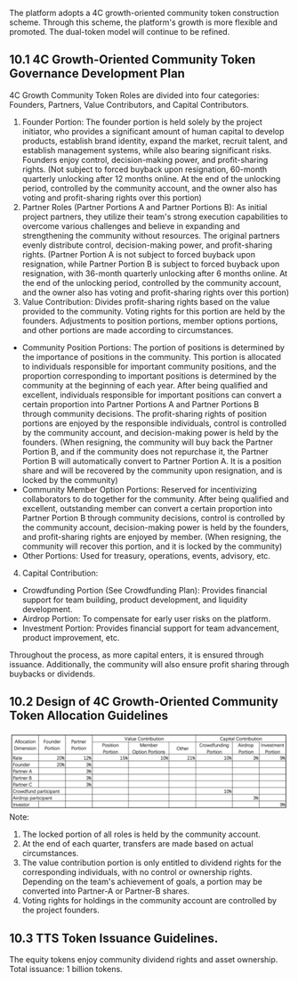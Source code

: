   The platform adopts a 4C growth-oriented community token construction scheme. Through this scheme, the platform's growth is more flexible and promoted. The dual-token model will continue to be refined.

## 10.1 4C Growth-Oriented Community Token Governance Development Plan
4C Growth Community Token Roles are divided into four categories: Founders, Partners, Value Contributors, and Capital Contributors.
1. Founder Portion:
The founder portion is held solely by the project initiator, who provides a significant amount of human capital to develop products, establish brand identity, expand the market, recruit talent, and establish management systems, while also bearing significant risks. Founders enjoy control, decision-making power, and profit-sharing rights. (Not subject to forced buyback upon resignation, 60-month quarterly unlocking after 12 months online. At the end of the unlocking period, controlled by the community account, and the owner also has voting and profit-sharing rights over this portion)
2. Partner Roles (Partner Portions A and Partner Portions B):
As initial project partners, they utilize their team's strong execution capabilities to overcome various challenges and believe in expanding and strengthening the community without resources. The original partners evenly distribute control, decision-making power, and profit-sharing rights. (Partner Portion A is not subject to forced buyback upon resignation, while Partner Portion B is subject to forced buyback upon resignation, with 36-month quarterly unlocking after 6 months online. At the end of the unlocking period, controlled by the community account, and the owner also has voting and profit-sharing rights over this portion)
3. Value Contribution:
Divides profit-sharing rights based on the value provided to the community. Voting rights for this portion are held by the founders. Adjustments to position portions, member options portions, and other portions are made according to circumstances.
* Community Position Portions:
The portion of positions is determined by the importance of positions in the community. This portion is allocated to individuals responsible for important community positions, and the proportion corresponding to important positions is determined by the community at the beginning of each year. After being qualified and excellent, individuals responsible for important positions can convert a certain proportion into Partner Portions A and Partner Portions B through community decisions. The profit-sharing rights of position portions are enjoyed by the responsible individuals, control is controlled by the community account, and decision-making power is held by the founders. (When resigning, the community will buy back the Partner Portion B, and if the community does not repurchase it, the Partner Portion B will automatically convert to Partner Portion A. It is a position share and will be recovered by the community upon resignation, and is locked by the community)
* Community Member Option Portions:
Reserved for incentivizing collaborators to do together for the community. After being qualified and excellent, outstanding member can convert a certain proportion into Partner Portion B through community decisions, control is controlled by the community account, decision-making power is held by the founders, and profit-sharing rights are enjoyed by member. (When resigning, the community will recover this portion, and it is locked by the community)
* Other Portions:
Used for treasury, operations, events, advisory, etc.
4. Capital Contribution:
* Crowdfunding Portion (See Crowdfunding Plan):
Provides financial support for team building, product development, and liquidity development.
* Airdrop Portion:
To compensate for early user risks on the platform.
* Investment Portion:
Provides financial support for team advancement, product improvement, etc.

Throughout the process, as more capital enters, it is ensured through issuance. Additionally, the community will also ensure profit sharing through buybacks or dividends.

## 10.2 Design of 4C Growth-Oriented Community Token Allocation Guidelines
![alt text](./images/partnership_agreement_EN.png)
Note:

1. The locked portion of all roles is held by the community account.
2. At the end of each quarter, transfers are made based on actual circumstances.
3. The value contribution portion is only entitled to dividend rights for the corresponding individuals, with no control or ownership rights. Depending on the team's achievement of goals, a portion may be converted into Partner-A or Partner-B shares.
4. Voting rights for holdings in the community account are controlled by the project founders.

## 10.3 TTS Token Issuance Guidelines.

The equity tokens enjoy community dividend rights and asset ownership.
Total issuance: 1 billion tokens.